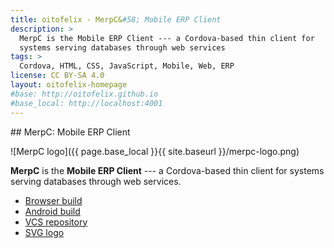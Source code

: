 ```yaml
---
title: oitofelix - MerpC&#58; Mobile ERP Client
description: >
  MerpC is the Mobile ERP Client --- a Cordova-based thin client for
  systems serving databases through web services
tags: >
  Cordova, HTML, CSS, JavaScript, Mobile, Web, ERP
license: CC BY-SA 4.0
layout: oitofelix-homepage
#base: http://oitofelix.github.io
#base_local: http://localhost:4001
---
```

<div id="markdown" markdown="1">
## MerpC: Mobile ERP Client

![MerpC logo]({{ page.base_local }}{{ site.baseurl }}/merpc-logo.png)

__MerpC__ is the __Mobile ERP Client__ --- a Cordova-based thin client
for systems serving databases through web services.

- [Browser build](browser/)
- [Android build](merpc.apk)
- [VCS repository](https://github.com/oitofelix/merpc/)
- [SVG logo](merpc-logo.svg)

</div>
